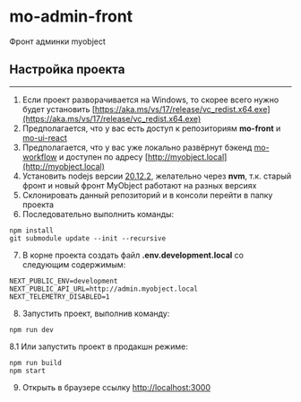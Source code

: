 # mo-admin-front
Фронт админки myobject

## Настройка проекта
****
1. Если проект разворачивается на Windows, то скорее всего нужно будет установить [https://aka.ms/vs/17/release/vc_redist.x64.exe](https://aka.ms/vs/17/release/vc_redist.x64.exe)
2. Предполагается, что у вас есть доступ к репозиториям **mo-front** и [mo-ui-react](https://github.com/LivingCore/mo-ui-react)
3. Предполагается, что у вас уже локально развёрнут бэкенд [mo-workflow](https://github.com/LivingCore/mo-workflow) и доступен по адресу [http://myobject.local](http://myobject.local)
4. Установить nodejs версии [20.12.2](https://nodejs.org/download/release/v20.12.2/), желательно через **nvm**, т.к. старый фронт и новый фронт МyObject работают на разных версиях
5. Склонировать данный репозиторий и в консоли перейти в папку проекта
6. Последовательно выполнить команды:
```
npm install
git submodule update --init --recursive
```
7. В корне проекта создать файл **.env.development.local** со следующим содержимым:
```
NEXT_PUBLIC_ENV=development
NEXT_PUBLIC_API_URL=http://admin.myobject.local
NEXT_TELEMETRY_DISABLED=1
```
8. Запустить проект, выполнив команду:
```
npm run dev
```
8.1 Или запустить проект в продакшн режиме:
```
npm run build
npm start
```
9. Открыть в браузере ссылку [http://localhost:3000](http://localhost:3000)